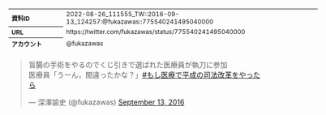 <table style="font-size: 9pt; width: 610px; margin-bottom: 20px; height: 80px;">
<tbody>
    <tr>
        <th align=left>資料ID</th>
        <td align=left>2022-08-26_111555_TW::2016-09-13_124257:@fukazawas::775540241495040000</td>
    </tr>
    <tr>
        <th align=left>URL</th>
        <td align=left>https://twitter.com/fukazawas/status/775540241495040000</td>
    </tr>
    <tr>
        <th align=left>アカウント</th>
        <td align=left>@fukazawas</td>
    </tr>
    <tr>
        <th align=left>ユーザ名</th>
        <td align=left>深澤諭史</td>
    </tr>
    <tr>
        <th align=left>ツイートの記録日時</th>
        <td align=left>2022-08-26_111555_</td>
    </tr>
</tbody>
</table>
<blockquote class="twitter-tweet" data-width="450"  data-lang="ja"><p lang="ja" dir="ltr">盲腸の手術をやるのでくじ引きで選ばれた医療員が執刀に参加<br>医療員「うーん，間違ったかな？」<a href="https://twitter.com/hashtag/%E3%82%82%E3%81%97%E5%8C%BB%E7%99%82%E3%81%A7%E5%B9%B3%E6%88%90%E3%81%AE%E5%8F%B8%E6%B3%95%E6%94%B9%E9%9D%A9%E3%82%92%E3%82%84%E3%81%A3%E3%81%9F%E3%82%89?src=hash&amp;ref_src=twsrc%5Etfw">#もし医療で平成の司法改革をやったら</a></p>&mdash; 深澤諭史 (@fukazawas) <a href="https://twitter.com/fukazawas/status/775540241495040000?ref_src=twsrc%5Etfw">September 13, 2016</a></blockquote>
<script async src="https://platform.twitter.com/widgets.js" charset="utf-8"></script>


